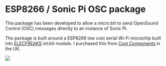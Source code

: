 # ESP8266 / Sonic Pi OSC package

This package has been developed to allow a micro:bit to send OpenSound Control (OSC) messages directly to an instance of Sonic Pi.

The package is built around a ESP8266 low cost serial Wi-Fi microchip built into [ELECFREAKS](https://www.elecfreaks.com/store/) iot:bit module. I purchased this from [Cool Components](https://coolcomponents.co.uk/products/iot-bit-for-bbc-micro-bit) in the UK.

![](https://github.com/RBilsland/pxt-sonicpiosc/blob/master/images/iotbit.png)

